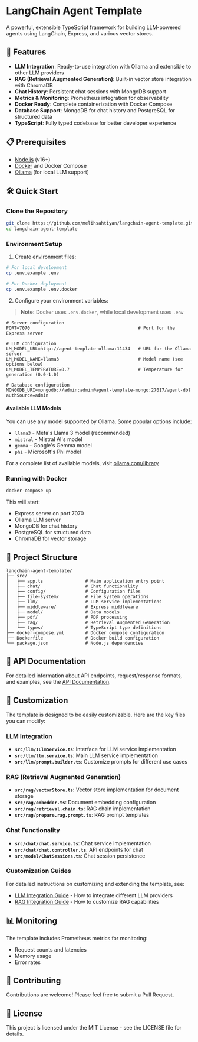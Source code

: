 # LangChain Agent Template

A powerful, extensible TypeScript framework for building LLM-powered agents using LangChain, Express, and various vector stores.

## 🚀 Features

- **LLM Integration**: Ready-to-use integration with Ollama and extensible to other LLM providers
- **RAG (Retrieval Augmented Generation)**: Built-in vector store integration with ChromaDB
- **Chat History**: Persistent chat sessions with MongoDB support
- **Metrics & Monitoring**: Prometheus integration for observability
- **Docker Ready**: Complete containerization with Docker Compose
- **Database Support**: MongoDB for chat history and PostgreSQL for structured data
- **TypeScript**: Fully typed codebase for better developer experience

## 📋 Prerequisites

- [Node.js](https://nodejs.org/) (v16+)
- [Docker](https://www.docker.com/) and Docker Compose
- [Ollama](https://ollama.ai/) (for local LLM support)

## 🛠️ Quick Start

### Clone the Repository

```bash
git clone https://github.com/melihsahtiyan/langchain-agent-template.git
cd langchain-agent-template
```

### Environment Setup

1. Create environment files:

```bash
# For local development
cp .env.example .env

# For Docker deployment
cp .env.example .env.docker
```

2. Configure your environment variables:

> **Note:** Docker uses `.env.docker`, while local development uses `.env`

```
# Server configuration
PORT=7070                                         # Port for the Express server

# LLM configuration
LM_MODEL_URL=http://agent-template-ollama:11434   # URL for the Ollama server
LM_MODEL_NAME=llama3                              # Model name (see options below)
LM_MODEL_TEMPERATURE=0.7                          # Temperature for generation (0.0-1.0)

# Database configuration
MONGODB_URI=mongodb://admin:admin@agent-template-mongo:27017/agent-db?authSource=admin
```

#### Available LLM Models

You can use any model supported by Ollama. Some popular options include:

- `llama3` - Meta's Llama 3 model (recommended)
- `mistral` - Mistral AI's model
- `gemma` - Google's Gemma model
- `phi` - Microsoft's Phi model

For a complete list of available models, visit [ollama.com/library](https://ollama.com/library)



### Running with Docker

```bash
docker-compose up
```

This will start:
- Express server on port 7070
- Ollama LLM server
- MongoDB for chat history
- PostgreSQL for structured data
- ChromaDB for vector storage

## 🧩 Project Structure

```
langchain-agent-template/
├── src/
│   ├── app.ts                # Main application entry point
│   ├── chat/                 # Chat functionality
│   ├── config/               # Configuration files
│   ├── file-system/          # File system operations
│   ├── llm/                  # LLM service implementations
│   ├── middleware/           # Express middleware
│   ├── model/                # Data models
│   ├── pdf/                  # PDF processing
│   ├── rag/                  # Retrieval Augmented Generation
│   └── types/                # TypeScript type definitions
├── docker-compose.yml        # Docker compose configuration
├── Dockerfile                # Docker build configuration
└── package.json              # Node.js dependencies
```

## 💬 API Documentation

For detailed information about API endpoints, request/response formats, and examples, see the [API Documentation](./docs/api.md).

## 🔧 Customization

The template is designed to be easily customizable. Here are the key files you can modify:

### LLM Integration

- **`src/llm/ILlmService.ts`**: Interface for LLM service implementation
- **`src/llm/llm.service.ts`**: Main LLM service implementation
- **`src/llm/prompt.builder.ts`**: Customize prompts for different use cases


### RAG (Retrieval Augmented Generation)

- **`src/rag/vectorStore.ts`**: Vector store implementation for document storage
- **`src/rag/embedder.ts`**: Document embedding configuration
- **`src/rag/retrieval.chain.ts`**: RAG chain implementation
- **`src/rag/prepare.rag.prompt.ts`**: RAG prompt templates

### Chat Functionality

- **`src/chat/chat.service.ts`**: Chat service implementation
- **`src/chat/chat.controller.ts`**: API endpoints for chat
- **`src/model/ChatSessions.ts`**: Chat session persistence

### Customization Guides

For detailed instructions on customizing and extending the template, see:

- [LLM Integration Guide](./docs/llm-integration.md) - How to integrate different LLM providers
- [RAG Integration Guide](./docs/rag-integration.md) - How to customize RAG capabilities

## 📊 Monitoring

The template includes Prometheus metrics for monitoring:
- Request counts and latencies
- Memory usage
- Error rates

## 🤝 Contributing

Contributions are welcome! Please feel free to submit a Pull Request.

## 📄 License

This project is licensed under the MIT License - see the LICENSE file for details.
